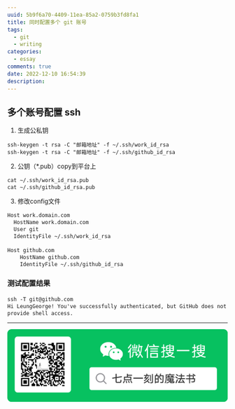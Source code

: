 ```yaml
---
uuid: 5b9f6a70-4409-11ea-85a2-0759b3fd8fa1
title: 同时配置多个 git 账号
tags:
  - git
  - writing
categories:
  - essay
comments: true
date: 2022-12-10 16:54:39
description:
---
```



<!--more-->

## 多个账号配置 ssh 

1. 生成公私钥
```
ssh-keygen -t rsa -C "邮箱地址" -f ~/.ssh/work_id_rsa
ssh-keygen -t rsa -C "邮箱地址" -f ~/.ssh/github_id_rsa
```

2. 公钥（*.pub）copy到平台上
```
cat ~/.ssh/work_id_rsa.pub
cat ~/.ssh/github_id_rsa.pub
```

3. 修改config文件
```
Host work.domain.com
  HostName work.domain.com
  User git
  IdentityFile ~/.ssh/work_id_rsa

Host github.com
    HostName github.com
    IdentityFile ~/.ssh/github_id_rsa
```

### 测试配置结果
```
ssh -T git@github.com
Hi LeungGeorge! You've successfully authenticated, but GitHub does not provide shell access.
```

---
![image-20221210105213725](source/assets/images/image-20221210105213725%202.png)

<link rel="stylesheet" href="http://yandex.st/highlightjs/6.1/styles/default.min.css">

<script src="http://yandex.st/highlightjs/6.1/highlight.min.js"></script>
<script>
hljs.tabReplace = ' ';
hljs.initHighlightingOnLoad();
</script>

<!-- > 来源：[https://leunggeorge.github.io/](https://leunggeorge.github.io/)   -->

